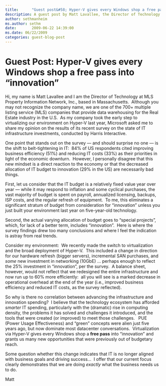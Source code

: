 ```yaml
---
title:      "Guest post&#58; Hyper-V gives every Windows shop a free pass into “innovation”"
description: A guest post by Matt Lavallee, the Director of Technology at MLS Property Information Network, Inc., based in Massachusetts.
author: sethmanheim
ms.author: sethm
date:       2009-06-22 14:39:00
ms.date: 06/22/2009
categories: guest-blog-post
---
```

# Guest Post: Hyper-V gives every Windows shop a free pass into “innovation”

Hi, my name is Matt Lavallee and I am the Director of Technology at MLS Property Information Network, Inc., based in Massachusetts.  Although you may not recognize the company name, we are one of the 700+ multiple listing service (MLS) companies that provide data warehousing for the Real Estate industry in the U.S.  As my company took the early step to virtualizing our environment on Hyper-V last year, Microsoft asked me to share my opinion on the results of its recent survey on the state of IT infrastructure investments, conducted by Harris Interactive. 

One point that stands out on the survey — and should surprise no one — is the shift to belt-tightening in IT:  84% of US respondents cited improving business efficiency (51%) and reducing IT costs (33%) as their priorities in light of the economic downturn.  However, I personally disagree that this new mindset is a direct reaction to the economy or that the decreased allocation of IT budget to innovation (29% in the US) are necessarily bad things.

First, let us consider that the IT budget is a relatively fixed value year over year — while it may respond to inflation and some cyclical purchases, the vast majority of budget is spent on payroll, annualized licensing, backups, ISP costs, and the regular refresh of equipment.  To me, this eliminates a significant stratum of budget from consideration for “innovation” unless you just built your environment last year on five-year-old technology.

Second, the actual varying allocation of budget goes to “special projects”, which, for lack of a better term, includes “innovation”.  Here is where the survey findings drew too many conclusions and where I feel the indication is astray from real trends.

Consider my environment:  We recently made the switch to virtualization and the broad deployment of Hyper-V.  This included a change in direction for our hardware refresh (bigger servers), incremental SAN purchases, and _some_ new investment in networking (10GbE) … perhaps enough to reflect the 25% investment in “innovation”, per the survey.  A balance sheet, however, would not reflect that we redesigned the entire infrastructure and now run up to 60% more efficiently:  all you will see is a marked decrease in operational overhead at the end of the year (i.e., improved business efficiency and reduced IT costs, as the survey reflected).

So why is there no correlation between advancing the infrastructure and innovation spending?  I believe that the technology ecosystem has afforded _smarter_ IT spending, particularly with the (dramatic) rise in computing density, the problems it has solved and challenges it introduced, and the tools that were created (or improved) to meet those challenges.   PUE (Power Usage Effectiveness) and “green” concepts were alien just five years ago, but now dominate most datacenter conversations.  Virtualization via Hyper-V gives every Windows shop a **free pass** into  “innovation” and grants us many new opportunities that were previously out of budgetary reach.

Some question whether this change indicates that IT is no longer aligned with business goals and driving success…  I offer that our current focus clearly demonstrates that we are doing _exactly_ what the business needs us to do.

Matt
